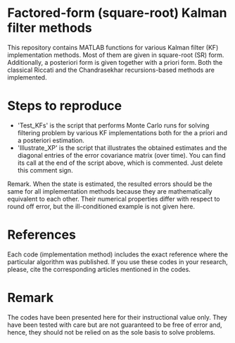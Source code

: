 # Factored-form (square-root) Kalman filter methods
 
This repository contains MATLAB functions for various Kalman filter (KF) implementation methods. Most of them are given in square-root (SR) form. Additionally, a posteriori form is given together with a priori form. Both the classical Riccati and the Chandrasekhar recursions-based methods are implemented.  

# Steps to reproduce
- 'Test_KFs' is the script that performs Monte Carlo runs for solving filtering problem by various KF implementations both for the a priori and a posteriori estimation. 
- 'Illustrate_XP' is the script that illustrates the obtained estimates and the diagonal entries of the error covariance matrix (over time). You can find its call at the end of the script above, which is commented. Just delete this comment sign.

Remark. When the state is estimated, the resulted errors should be the same for all implementation methods because they are mathematically equivalent to each other. Their numerical properties differ with respect to round off error, but the ill-conditioned example is not given here. 

# References
Each code (implementation method) includes the exact reference where the particular algorithm was published. 
If you use these codes in your research, please, cite the corresponding articles mentioned in the codes.  

# Remark
The codes have been presented here for their instructional value only. They have been tested with care but are not guaranteed to be free of error and, hence, they should not be relied on as the sole basis to solve problems. 

